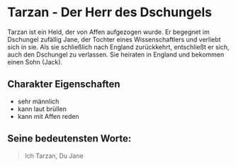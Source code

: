 # Tarzan - Der Herr des Dschungels

Tarzan ist ein Held, der von Affen aufgezogen wurde. Er begegnet im Dschungel zufällig Jane, der Tochter eines Wissenschaftlers und verliebt sich in sie. Als sie schließlich nach England zurückkehrt, entschließt er sich, auch den Dschungel zu verlassen. Sie heiraten in England und bekommen einen Sohn (Jack).

## Charakter Eigenschaften
* sehr männlich
* kann laut brüllen
* kann mit Affen reden

## Seine bedeutensten Worte:
> Ich Tarzan, Du Jane